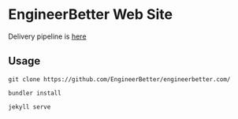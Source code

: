 # EngineerBetter Web Site

Delivery pipeline is [here](https://ci.engineerbetter.com/pipelines/engineerbetter-com)

Usage
--

```
git clone https://github.com/EngineerBetter/engineerbetter.com/

bundler install

jekyll serve
```
